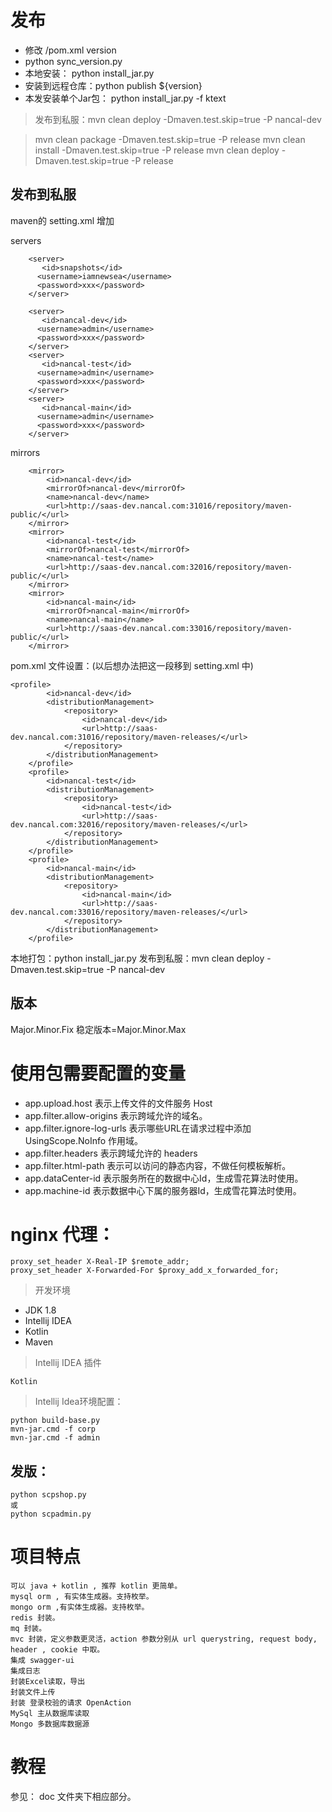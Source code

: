 
# 发布

- 修改 /pom.xml version
- python sync_version.py
- 本地安装： python install_jar.py  
- 安装到远程仓库：python publish ${version}
- 本发安装单个Jar包： python install_jar.py -f ktext

> 发布到私服：mvn clean deploy -Dmaven.test.skip=true -P nancal-dev

> mvn clean package -Dmaven.test.skip=true  -P release
> mvn clean install -Dmaven.test.skip=true  -P release
> mvn clean deploy -Dmaven.test.skip=true -P release

## 发布到私服
maven的 setting.xml 增加

servers
```
    <server>
       <id>snapshots</id>
      <username>iamnewsea</username>
      <password>xxx</password>
    </server>
	
	<server>
       <id>nancal-dev</id>
      <username>admin</username>
      <password>xxx</password>
    </server>
	<server>
       <id>nancal-test</id>
      <username>admin</username>
      <password>xxx</password>
    </server>
	<server>
       <id>nancal-main</id>
      <username>admin</username>
      <password>xxx</password>
    </server>
```

mirrors
```
	<mirror>
        <id>nancal-dev</id>
		<mirrorOf>nancal-dev</mirrorOf>
        <name>nancal-dev</name>
        <url>http://saas-dev.nancal.com:31016/repository/maven-public/</url>
    </mirror>
	<mirror>
        <id>nancal-test</id>
		<mirrorOf>nancal-test</mirrorOf>
        <name>nancal-test</name>
        <url>http://saas-dev.nancal.com:32016/repository/maven-public/</url>
    </mirror>
	<mirror>
        <id>nancal-main</id>
		<mirrorOf>nancal-main</mirrorOf>
        <name>nancal-main</name>
        <url>http://saas-dev.nancal.com:33016/repository/maven-public/</url>
    </mirror>
```


pom.xml 文件设置：(以后想办法把这一段移到 setting.xml 中)
```
<profile>
		<id>nancal-dev</id>
		<distributionManagement>
			<repository>
				<id>nancal-dev</id>
				<url>http://saas-dev.nancal.com:31016/repository/maven-releases/</url>
			</repository>
		</distributionManagement>
	</profile>
	<profile>
		<id>nancal-test</id>
		<distributionManagement>
			<repository>
				<id>nancal-test</id>
				<url>http://saas-dev.nancal.com:32016/repository/maven-releases/</url>
			</repository>
		</distributionManagement>
	</profile>
	<profile>
		<id>nancal-main</id>
		<distributionManagement>
			<repository>
				<id>nancal-main</id>
				<url>http://saas-dev.nancal.com:33016/repository/maven-releases/</url>
			</repository>
		</distributionManagement>
	</profile>
```

本地打包：python install_jar.py
发布到私服：mvn clean deploy -Dmaven.test.skip=true -P nancal-dev

## 版本

Major.Minor.Fix
稳定版本=Major.Minor.Max


# 使用包需要配置的变量

- app.upload.host 表示上传文件的文件服务 Host
- app.filter.allow-origins 表示跨域允许的域名。
- app.filter.ignore-log-urls 表示哪些URL在请求过程中添加 UsingScope.NoInfo 作用域。
- app.filter.headers 表示跨域允许的 headers
- app.filter.html-path 表示可以访问的静态内容，不做任何模板解析。
- app.dataCenter-id 表示服务所在的数据中心Id，生成雪花算法时使用。
- app.machine-id 表示数据中心下属的服务器Id，生成雪花算法时使用。

# nginx 代理：

```
proxy_set_header X-Real-IP $remote_addr;
proxy_set_header X-Forwarded-For $proxy_add_x_forwarded_for;
```



>开发环境

- JDK 1.8
- Intellij IDEA
- Kotlin
- Maven

>Intellij IDEA 插件
    
    Kotlin
    
>Intellij Idea环境配置：
    
    python build-base.py
    mvn-jar.cmd -f corp
    mvn-jar.cmd -f admin
 
## 发版：
    
    python scpshop.py
    或
    python scpadmin.py
 
# 项目特点

    可以 java + kotlin , 推荐 kotlin 更简单。
    mysql orm , 有实体生成器。支持枚举。
    mongo orm ,有实体生成器。支持枚举。
    redis 封装。
    mq 封装。
    mvc 封装，定义参数更灵活，action 参数分别从 url querystring, request body, header , cookie 中取。
    集成 swagger-ui
    集成日志
    封装Excel读取，导出
    封装文件上传
    封装 登录校验的请求 OpenAction
    MySql 主从数据库读取
    Mongo 多数据库数据源
    
# 教程

参见： doc 文件夹下相应部分。



